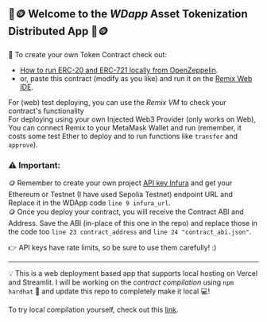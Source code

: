 ## 🏡🪙 Welcome to the _WDapp_ Asset Tokenization Distributed App 🏡🪙

📜 To create your own Token Contract check out:
- [How to run ERC-20 and ERC-721 locally from OpenZeppelin](https://github.com/OpenZeppelin/openzeppelin-contracts/tree/master).
- or, paste this contract (modify as you like) and run it on the [Remix Web IDE](https://remix.ethereum.org/).

For (web) test deploying, you can use the _Remix VM_ to check your contract's functionality\
For deploying using your own Injected Web3 Provider (only works on Web), You can connect Remix to your MetaMask Wallet and run (remember, it costs some test Ether to deploy and to run functions like `transfer` and `approve`).

### ⚠️ Important:
🪙 Remember to create your own project [API key Infura](https://docs.infura.io/dashboard/create-api) and get your Ethereum or Testnet (I have used Sepolia Testnet) endpoint URL and Replace it in the WDApp code `line 9 infura_url`.\
🪙 Once you deploy your contract, you will receive the Contract ABI and Address. Save the ABI (in-place of this one in the repo) and replace those in the code too `line 23 contract_address` and `line 24 "contract_abi.json"`.

👉 API keys have rate limits, so be sure to use them carefully! :)

---
💡 This is a web deployment based app that supports local hosting on Vercel and Streamlit. I will be working on the _contract compilation_ using `npm hardhat` 👷 and update this repo to completely make it local 💻!

To try local compilation yourself, check out this [link](https://www.infura.io/blog/post/getting-started-with-infura-28e41844cc89).
